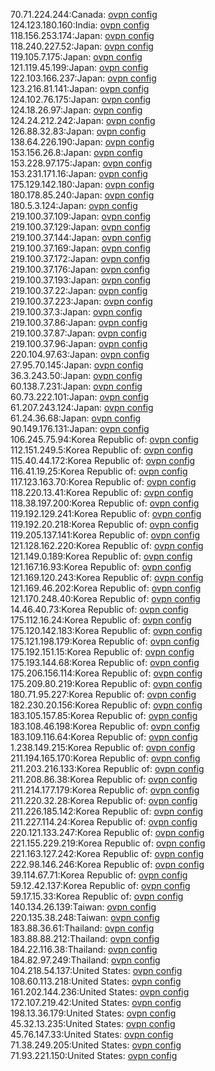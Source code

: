 70.71.224.244:Canada: [ovpn config](vpn/70_71_224_244.ovpn)  
124.123.180.160:India: [ovpn config](vpn/124_123_180_160.ovpn)  
118.156.253.174:Japan: [ovpn config](vpn/118_156_253_174.ovpn)  
118.240.227.52:Japan: [ovpn config](vpn/118_240_227_52.ovpn)  
119.105.7.175:Japan: [ovpn config](vpn/119_105_7_175.ovpn)  
121.119.45.199:Japan: [ovpn config](vpn/121_119_45_199.ovpn)  
122.103.166.237:Japan: [ovpn config](vpn/122_103_166_237.ovpn)  
123.216.81.141:Japan: [ovpn config](vpn/123_216_81_141.ovpn)  
124.102.76.175:Japan: [ovpn config](vpn/124_102_76_175.ovpn)  
124.18.26.97:Japan: [ovpn config](vpn/124_18_26_97.ovpn)  
124.24.212.242:Japan: [ovpn config](vpn/124_24_212_242.ovpn)  
126.88.32.83:Japan: [ovpn config](vpn/126_88_32_83.ovpn)  
138.64.226.190:Japan: [ovpn config](vpn/138_64_226_190.ovpn)  
153.156.26.8:Japan: [ovpn config](vpn/153_156_26_8.ovpn)  
153.228.97.175:Japan: [ovpn config](vpn/153_228_97_175.ovpn)  
153.231.171.16:Japan: [ovpn config](vpn/153_231_171_16.ovpn)  
175.129.142.180:Japan: [ovpn config](vpn/175_129_142_180.ovpn)  
180.178.85.240:Japan: [ovpn config](vpn/180_178_85_240.ovpn)  
180.5.3.124:Japan: [ovpn config](vpn/180_5_3_124.ovpn)  
219.100.37.109:Japan: [ovpn config](vpn/219_100_37_109.ovpn)  
219.100.37.129:Japan: [ovpn config](vpn/219_100_37_129.ovpn)  
219.100.37.144:Japan: [ovpn config](vpn/219_100_37_144.ovpn)  
219.100.37.169:Japan: [ovpn config](vpn/219_100_37_169.ovpn)  
219.100.37.172:Japan: [ovpn config](vpn/219_100_37_172.ovpn)  
219.100.37.176:Japan: [ovpn config](vpn/219_100_37_176.ovpn)  
219.100.37.193:Japan: [ovpn config](vpn/219_100_37_193.ovpn)  
219.100.37.22:Japan: [ovpn config](vpn/219_100_37_22.ovpn)  
219.100.37.223:Japan: [ovpn config](vpn/219_100_37_223.ovpn)  
219.100.37.3:Japan: [ovpn config](vpn/219_100_37_3.ovpn)  
219.100.37.86:Japan: [ovpn config](vpn/219_100_37_86.ovpn)  
219.100.37.87:Japan: [ovpn config](vpn/219_100_37_87.ovpn)  
219.100.37.96:Japan: [ovpn config](vpn/219_100_37_96.ovpn)  
220.104.97.63:Japan: [ovpn config](vpn/220_104_97_63.ovpn)  
27.95.70.145:Japan: [ovpn config](vpn/27_95_70_145.ovpn)  
36.3.243.50:Japan: [ovpn config](vpn/36_3_243_50.ovpn)  
60.138.7.231:Japan: [ovpn config](vpn/60_138_7_231.ovpn)  
60.73.222.101:Japan: [ovpn config](vpn/60_73_222_101.ovpn)  
61.207.243.124:Japan: [ovpn config](vpn/61_207_243_124.ovpn)  
61.24.36.68:Japan: [ovpn config](vpn/61_24_36_68.ovpn)  
90.149.176.131:Japan: [ovpn config](vpn/90_149_176_131.ovpn)  
106.245.75.94:Korea Republic of: [ovpn config](vpn/106_245_75_94.ovpn)  
112.151.249.5:Korea Republic of: [ovpn config](vpn/112_151_249_5.ovpn)  
115.40.44.172:Korea Republic of: [ovpn config](vpn/115_40_44_172.ovpn)  
116.41.19.25:Korea Republic of: [ovpn config](vpn/116_41_19_25.ovpn)  
117.123.163.70:Korea Republic of: [ovpn config](vpn/117_123_163_70.ovpn)  
118.220.13.41:Korea Republic of: [ovpn config](vpn/118_220_13_41.ovpn)  
118.38.197.200:Korea Republic of: [ovpn config](vpn/118_38_197_200.ovpn)  
119.192.129.241:Korea Republic of: [ovpn config](vpn/119_192_129_241.ovpn)  
119.192.20.218:Korea Republic of: [ovpn config](vpn/119_192_20_218.ovpn)  
119.205.137.141:Korea Republic of: [ovpn config](vpn/119_205_137_141.ovpn)  
121.128.162.220:Korea Republic of: [ovpn config](vpn/121_128_162_220.ovpn)  
121.149.0.189:Korea Republic of: [ovpn config](vpn/121_149_0_189.ovpn)  
121.167.16.93:Korea Republic of: [ovpn config](vpn/121_167_16_93.ovpn)  
121.169.120.243:Korea Republic of: [ovpn config](vpn/121_169_120_243.ovpn)  
121.169.46.202:Korea Republic of: [ovpn config](vpn/121_169_46_202.ovpn)  
121.170.248.40:Korea Republic of: [ovpn config](vpn/121_170_248_40.ovpn)  
14.46.40.73:Korea Republic of: [ovpn config](vpn/14_46_40_73.ovpn)  
175.112.16.24:Korea Republic of: [ovpn config](vpn/175_112_16_24.ovpn)  
175.120.142.183:Korea Republic of: [ovpn config](vpn/175_120_142_183.ovpn)  
175.121.198.179:Korea Republic of: [ovpn config](vpn/175_121_198_179.ovpn)  
175.192.151.15:Korea Republic of: [ovpn config](vpn/175_192_151_15.ovpn)  
175.193.144.68:Korea Republic of: [ovpn config](vpn/175_193_144_68.ovpn)  
175.206.156.114:Korea Republic of: [ovpn config](vpn/175_206_156_114.ovpn)  
175.209.80.219:Korea Republic of: [ovpn config](vpn/175_209_80_219.ovpn)  
180.71.95.227:Korea Republic of: [ovpn config](vpn/180_71_95_227.ovpn)  
182.230.20.156:Korea Republic of: [ovpn config](vpn/182_230_20_156.ovpn)  
183.105.157.85:Korea Republic of: [ovpn config](vpn/183_105_157_85.ovpn)  
183.108.46.198:Korea Republic of: [ovpn config](vpn/183_108_46_198.ovpn)  
183.109.116.64:Korea Republic of: [ovpn config](vpn/183_109_116_64.ovpn)  
1.238.149.215:Korea Republic of: [ovpn config](vpn/1_238_149_215.ovpn)  
211.194.165.170:Korea Republic of: [ovpn config](vpn/211_194_165_170.ovpn)  
211.203.216.133:Korea Republic of: [ovpn config](vpn/211_203_216_133.ovpn)  
211.208.86.38:Korea Republic of: [ovpn config](vpn/211_208_86_38.ovpn)  
211.214.177.179:Korea Republic of: [ovpn config](vpn/211_214_177_179.ovpn)  
211.220.32.28:Korea Republic of: [ovpn config](vpn/211_220_32_28.ovpn)  
211.226.185.142:Korea Republic of: [ovpn config](vpn/211_226_185_142.ovpn)  
211.227.114.24:Korea Republic of: [ovpn config](vpn/211_227_114_24.ovpn)  
220.121.133.247:Korea Republic of: [ovpn config](vpn/220_121_133_247.ovpn)  
221.155.229.219:Korea Republic of: [ovpn config](vpn/221_155_229_219.ovpn)  
221.163.127.242:Korea Republic of: [ovpn config](vpn/221_163_127_242.ovpn)  
222.98.146.246:Korea Republic of: [ovpn config](vpn/222_98_146_246.ovpn)  
39.114.67.71:Korea Republic of: [ovpn config](vpn/39_114_67_71.ovpn)  
59.12.42.137:Korea Republic of: [ovpn config](vpn/59_12_42_137.ovpn)  
59.17.15.33:Korea Republic of: [ovpn config](vpn/59_17_15_33.ovpn)  
140.134.26.139:Taiwan: [ovpn config](vpn/140_134_26_139.ovpn)  
220.135.38.248:Taiwan: [ovpn config](vpn/220_135_38_248.ovpn)  
183.88.36.61:Thailand: [ovpn config](vpn/183_88_36_61.ovpn)  
183.88.88.212:Thailand: [ovpn config](vpn/183_88_88_212.ovpn)  
184.22.116.38:Thailand: [ovpn config](vpn/184_22_116_38.ovpn)  
184.82.97.249:Thailand: [ovpn config](vpn/184_82_97_249.ovpn)  
104.218.54.137:United States: [ovpn config](vpn/104_218_54_137.ovpn)  
108.60.113.218:United States: [ovpn config](vpn/108_60_113_218.ovpn)  
161.202.144.236:United States: [ovpn config](vpn/161_202_144_236.ovpn)  
172.107.219.42:United States: [ovpn config](vpn/172_107_219_42.ovpn)  
198.13.36.179:United States: [ovpn config](vpn/198_13_36_179.ovpn)  
45.32.13.235:United States: [ovpn config](vpn/45_32_13_235.ovpn)  
45.76.147.33:United States: [ovpn config](vpn/45_76_147_33.ovpn)  
71.38.249.205:United States: [ovpn config](vpn/71_38_249_205.ovpn)  
71.93.221.150:United States: [ovpn config](vpn/71_93_221_150.ovpn)  
